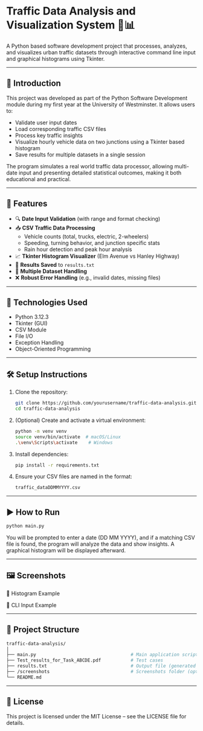 # Traffic Data Analysis and Visualization System 🚦📊

A Python based software development project that processes, analyzes, and visualizes urban traffic datasets through interactive command line input and graphical histograms using Tkinter.

---

## 📌 Introduction

This project was developed as part of the Python Software Development module during my first year at the University of Westminster. It allows users to:

- Validate user input dates
- Load corresponding traffic CSV files
- Process key traffic insights
- Visualize hourly vehicle data on two junctions using a Tkinter based histogram
- Save results for multiple datasets in a single session

The program simulates a real world traffic data processor, allowing multi-date input and presenting detailed statistical outcomes, making it both educational and practical.

---

## 🚀 Features

- 🔍 **Date Input Validation** (with range and format checking)
- 📥 **CSV Traffic Data Processing**
  - Vehicle counts (total, trucks, electric, 2-wheelers)
  - Speeding, turning behavior, and junction specific stats
  - Rain hour detection and peak hour analysis
- 📈 **Tkinter Histogram Visualizer** (Elm Avenue vs Hanley Highway)
- 📝 **Results Saved** to `results.txt`
- 🔄 **Multiple Dataset Handling**
- ❌ **Robust Error Handling** (e.g., invalid dates, missing files)

---

## 🧰 Technologies Used

- Python 3.12.3
- Tkinter (GUI)
- CSV Module
- File I/O
- Exception Handling
- Object-Oriented Programming

---

## 🛠️ Setup Instructions

1. Clone the repository:
   ```bash
   git clone https://github.com/yourusername/traffic-data-analysis.git
   cd traffic-data-analysis
   
2. (Optional) Create and activate a virtual environment:
   ```bash
   python -m venv venv
   source venv/bin/activate  # macOS/Linux
   .\venv\Scripts\activate    # Windows
   
3. Install dependencies:
   ```bash
   pip install -r requirements.txt

4. Ensure your CSV files are named in the format:
   ```bash
   traffic_dataDDMMYYYY.csv

---

## ▶️ How to Run

  ```bash
  python main.py
  ```

You will be prompted to enter a date (DD MM YYYY), and if a matching CSV file is found, the program will analyze the data and show insights. A graphical histogram will be displayed afterward.

---

## 🖼️ Screenshots

📌 Histogram Example
  

📌 CLI Input Example


---

## 📁 Project Structure

  ```bash
  traffic-data-analysis/
  │
  ├── main.py                                   # Main application script
  ├── Test_results_for_Task_ABCDE.pdf           # Test cases
  ├── results.txt                               # Output file (generated after run)
  ├── /screenshots                              # Screenshots folder (optional)
  └── README.md
  ```


---

## 📄 License

This project is licensed under the MIT License – see the LICENSE file for details.











   

